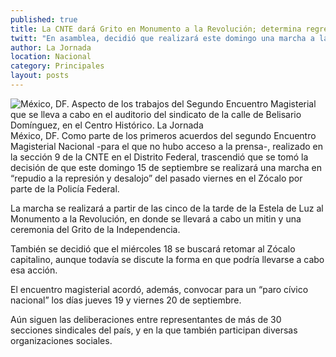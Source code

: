 ```yaml
---
published: true
title: La CNTE dará Grito en Monumento a la Revolución; determina regresar al Zócalo
twitt: "En asamblea, decidió que realizará este domingo una marcha a las cinco de la tarde de la Estela de Luz a la Plaza de la República, donde llevará a cabo un mitin. Además, anunció que el miércoles buscará retomar el Zócalo"
author: La Jornada
location: Nacional
category: Principales
layout: posts
---
```


![México, DF. Aspecto de los trabajos del Segundo Encuentro Magisterial que se lleva a cabo en el auditorio del sindicato de la calle de Belisario Domínguez, en el Centro Histórico. La Jornada](http://i.imgur.com/b67ckGom.jpg)México, DF. Como parte de los primeros acuerdos del segundo Encuentro Magisterial Nacional -para el que no hubo acceso a la prensa-, realizado en la sección 9 de la CNTE en el Distrito Federal, trascendió que se tomó la decisión de que este domingo 15 de septiembre se realizará una marcha en “repudio a la represión y desalojo” del pasado viernes en el Zócalo por parte de la Policía Federal.

La marcha se realizará a partir de las cinco de la tarde de la Estela de Luz al Monumento a la Revolución, en donde se llevará a cabo un mitin y una ceremonia del Grito de la Independencia.

También se decidió que el miércoles 18 se buscará retomar al Zócalo capitalino, aunque todavía se discute la forma en que podría llevarse a cabo esa acción.

El encuentro magisterial acordó, además, convocar para un “paro cívico nacional” los días jueves 19 y viernes 20 de septiembre.

Aún siguen las deliberaciones entre representantes de más de 30 secciones sindicales del país, y en la que también participan diversas organizaciones sociales.
